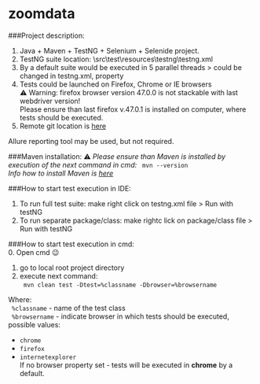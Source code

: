 # zoomdata

###Project description:
1. Java + Maven + TestNG + Selenium + Selenide project.
2. TestNG suite location: \src\test\resources\testng\testng.xml
3. By a default suite would be executed in 5 parallel threads > could be changed in testng.xml, property <thread-count>
4. Tests could be launched on Firefox, Chrome or IE browsers  
 :warning: Warning: firefox browser version 47.0.0 is not stackable with last webdriver version!  
 Please ensure than last firefox v.47.0.1 is installed on computer, where tests should be executed.  
5. Remote git location is [here](https://github.com/Vitalik549/zoomdata/)


Allure reporting tool may be used, but not required.


###Maven installation:
 :warning: *Please ensure than Maven is installed by execution of the next command in cmd:* ```  mvn --version  ```  
*Info how to install Maven is [here](https://github.com/Vitalik549/zoomdata/)*


###How to start test execution in IDE:  
1. To run full test suite: make right click on testng.xml file > Run with testNG  
2. To run separate package/class: make rightc lick on package/class file > Run with testNG  


###How to start test execution in cmd:  
0. Open cmd :wink:  
1. go to local root project directory  
2. execute next command:  
```  mvn clean test -Dtest=%classname -Dbrowser=%browsername  ``` 

Where:   
``` %classname```  - name of the test class   
``` %browsername```  - indicate browser in which tests should be executed, possible values: 
- ```chrome```  
- ```firefox```  
- ```internetexplorer```  
If no browser property set - tests will be executed in **chrome** by a default.  
